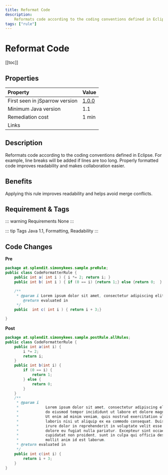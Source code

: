 ```yaml
---
title: Reformat Code
description:
    Reformats code according to the coding conventions defined in Eclipse.
tags: ["rule"]
---
```


# Reformat Code

[[toc]]

## Properties

<TagLinks />

| Property                        | Value |
|:------------------------------- |:----- |
| First seen in jSparrow version  | [1.0.0](/eclipse/release-notes.html#_1-0-0)   |
| Minimum Java version            | 1.1   |
| Remediation cost                | 1 min |
| Links                           |  |

## Description

Reformats code according to the coding conventions defined in Eclipse. For example, line breaks will be added if lines are too long. Properly formatted code improves readability and makes collaboration easier.   

## Benefits

Applying this rule improves readability and helps avoid merge conflicts.   

## Requirement & Tags

::: warning Requirements
None
:::

::: tip Tags
Java 1.1, Formatting, Readability
:::

## Code Changes

__Pre__

``` java
package at.splendit.simonykees.sample.preRule;
public class CodeFormatterRule {
    public int a( int i ) { i *= 2; return i; }
    public int b( int i ) { if (0 == i) {return 1;} else {return 0;  } }

    /**
     * @param i Lorem ipsum dolor sit amet, consectetur adipiscing elit, sed do eiusmod tempor incididunt ut labore et dolore magna aliqua. Ut enim ad minim veniam, quis nostrud exercitation ullamco laboris nisi ut aliquip ex ea commodo consequat. Duis aute irure dolor in reprehenderit in voluptate velit esse cillum dolore eu fugiat nulla pariatur. Excepteur sint occaecat cupidatat non proident, sunt in culpa qui officia deserunt mollit anim id est laborum.
        @return evaluated in
     */
    public  int c( int i ) { return i + 3;}

}
```

__Post__

``` java
package at.splendit.simonykees.sample.postRule.allRules;
public class CodeFormatterRule {
    public int a(int i) {
        i *= 2;
        return i;
    }
    public int b(int i) {
        if (0 == i) {
            return 1;
        } else {
            return 0;
        }
    }
    /**
     * @param i
     *            Lorem ipsum dolor sit amet, consectetur adipiscing elit, sed
     *            do eiusmod tempor incididunt ut labore et dolore magna aliqua.
     *            Ut enim ad minim veniam, quis nostrud exercitation ullamco
     *            laboris nisi ut aliquip ex ea commodo consequat. Duis aute
     *            irure dolor in reprehenderit in voluptate velit esse cillum
     *            dolore eu fugiat nulla pariatur. Excepteur sint occaecat
     *            cupidatat non proident, sunt in culpa qui officia deserunt
     *            mollit anim id est laborum.
     * @return evaluated in
     */
    public int c(int i) {
        return i + 3;
    }
}
```
